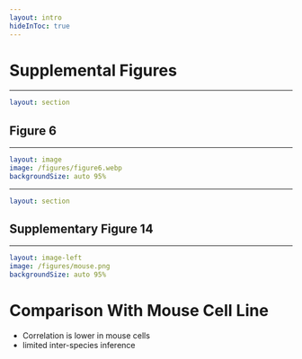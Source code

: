 ```yaml
---
layout: intro
hideInToc: true
---
```


# Supplemental Figures

---

```yaml
layout: section
```

## Figure 6

---

```yaml
layout: image
image: /figures/figure6.webp
backgroundSize: auto 95%
```

---

```yaml
layout: section
```

## Supplementary Figure 14

---

```yaml
layout: image-left
image: /figures/mouse.png
backgroundSize: auto 95%
```

# Comparison With Mouse Cell Line

- Correlation is lower in mouse cells
- limited inter-species inference

